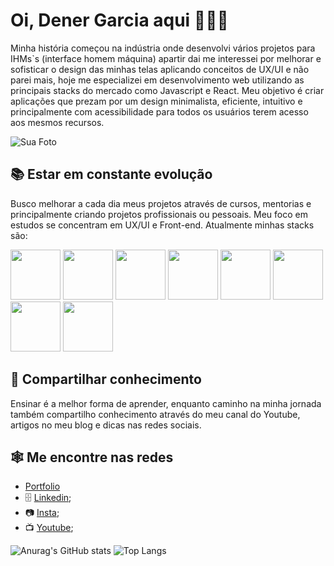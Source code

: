# Oi, Dener Garcia aqui 🧑🏻‍💻 
Minha história começou na indústria onde desenvolvi vários projetos para IHMs`s (interface homem máquina) apartir dai me interessei por melhorar e sofisticar o design das minhas telas aplicando conceitos de UX/UI e não parei mais, hoje me especializei em desenvolvimento web utilizando as principais stacks do mercado como Javascript e React.
Meu objetivo é criar aplicações que prezam por um design minimalista, eficiente, intuitivo e principalmente com acessibilidade para todos os usuários terem acesso aos mesmos recursos.

 ![Sua Foto](https://github.com/Dener-Garcia/Dener-Garcia/assets/107416682/8e0dadc1-dbf2-4504-8304-828dc0630101)

  
## 📚 Estar em constante evolução 
Busco melhorar a cada dia meus projetos através de cursos, mentorias e principalmente criando projetos profissionais ou pessoais.
Meu foco em estudos se concentram em UX/UI e Front-end.
Atualmente minhas stacks são:

<div>
  <img src="https://cdn.jsdelivr.net/gh/devicons/devicon/icons/html5/html5-original.svg" width="80px" />
  <img src="https://cdn.jsdelivr.net/gh/devicons/devicon/icons/css3/css3-original.svg" width="80px"/>
  <img src="https://cdn.jsdelivr.net/gh/devicons/devicon/icons/sass/sass-original.svg" width="80px"/>
  <img src="https://cdn.jsdelivr.net/gh/devicons/devicon/icons/javascript/javascript-original.svg" width="80px"/>
  <img src="https://cdn.jsdelivr.net/gh/devicons/devicon/icons/nodejs/nodejs-original.svg" width="80px"/>
  <img src="https://cdn.jsdelivr.net/gh/devicons/devicon/icons/react/react-original.svg" width="80px"/>
  <img src="https://cdn.jsdelivr.net/gh/devicons/devicon/icons/figma/figma-original.svg" width="80px"/>
  <img src="https://cdn.jsdelivr.net/gh/devicons/devicon/icons/linux/linux-original.svg" width="80px"/>        
</div>
 
## 🫴 Compartilhar conhecimento
  Ensinar é a melhor forma de aprender, enquanto caminho na minha jornada também compartilho conhecimento através do meu canal do Youtube, artigos no meu blog e dicas nas redes sociais.
  
## 🕸️ Me encontre nas redes
   * [Portfolio](https://www.dener.criarbr.com)
   * 🗄️ [Linkedin](https://www.linkedin.com/in/denergarcia/);
   * 📷 [Insta](https://www.instagram.com/dener.criarbr/);
   * 📺 [Youtube](https://www.youtube.com/channel/UCTt8-o-ya6n25WtuYTj0hBw);

![Anurag's GitHub stats](https://github-readme-stats.vercel.app/api?username=dener-garcia&show_icons=true&theme=transparent)
![Top Langs](https://github-readme-stats.vercel.app/api/top-langs/?username=dener-garcia&layout=compact&theme=transparent)
